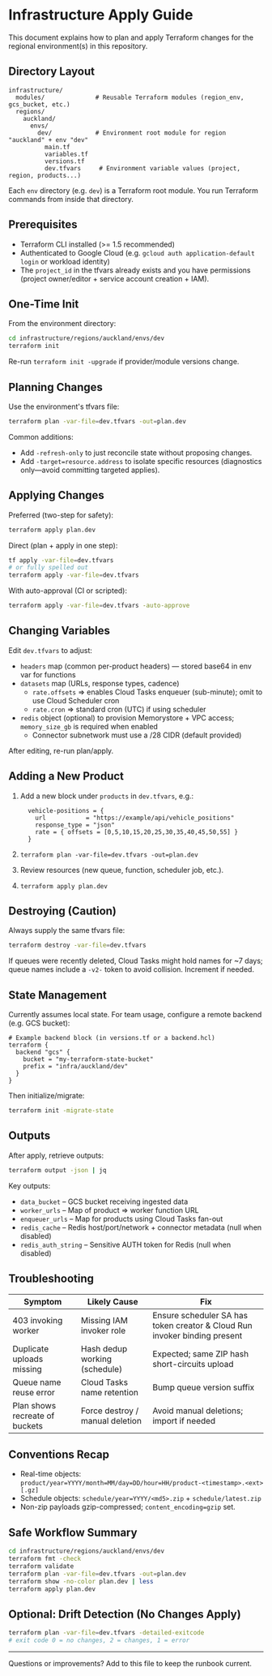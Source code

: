 # Infrastructure Apply Guide

This document explains how to plan and apply Terraform changes for the regional environment(s) in this repository.

## Directory Layout
```
infrastructure/
  modules/              # Reusable Terraform modules (region_env, gcs_bucket, etc.)
  regions/
    auckland/
      envs/
        dev/            # Environment root module for region "auckland" + env "dev"
          main.tf
          variables.tf
          versions.tf
          dev.tfvars     # Environment variable values (project, region, products...)
```

Each `env` directory (e.g. `dev`) is a Terraform root module. You run Terraform commands from inside that directory.

## Prerequisites
- Terraform CLI installed (>= 1.5 recommended)
- Authenticated to Google Cloud (e.g. `gcloud auth application-default login` or workload identity)
- The `project_id` in the tfvars already exists and you have permissions (project owner/editor + service account creation + IAM).

## One-Time Init
From the environment directory:
```sh
cd infrastructure/regions/auckland/envs/dev
terraform init
```
Re-run `terraform init -upgrade` if provider/module versions change.

## Planning Changes
Use the environment's tfvars file:
```sh
terraform plan -var-file=dev.tfvars -out=plan.dev
```
Common additions:
- Add `-refresh-only` to just reconcile state without proposing changes.
- Add `-target=resource.address` to isolate specific resources (diagnostics only—avoid committing targeted applies).

## Applying Changes
Preferred (two-step for safety):
```sh
terraform apply plan.dev
```
Direct (plan + apply in one step):
```sh
tf apply -var-file=dev.tfvars
# or fully spelled out
terraform apply -var-file=dev.tfvars
```
With auto-approval (CI or scripted):
```sh
terraform apply -var-file=dev.tfvars -auto-approve
```

## Changing Variables

Edit `dev.tfvars` to adjust:

- `headers` map (common per-product headers) — stored base64 in env var for functions
- `datasets` map (URLs, response types, cadence)
  - `rate.offsets` => enables Cloud Tasks enqueuer (sub-minute); omit to use Cloud Scheduler cron
  - `rate.cron` => standard cron (UTC) if using scheduler
- `redis` object (optional) to provision Memorystore + VPC access; `memory_size_gb` is required when enabled
  - Connector subnetwork must use a /28 CIDR (default provided)

After editing, re-run plan/apply.

## Adding a New Product

1. Add a new block under `products` in `dev.tfvars`, e.g.:

   ```hcl
     vehicle-positions = {
       url           = "https://example/api/vehicle_positions"
       response_type = "json"
       rate = { offsets = [0,5,10,15,20,25,30,35,40,45,50,55] }
     }
   ```

2. `terraform plan -var-file=dev.tfvars -out=plan.dev`
3. Review resources (new queue, function, scheduler job, etc.).
4. `terraform apply plan.dev`

## Destroying (Caution)

Always supply the same tfvars file:

```sh
terraform destroy -var-file=dev.tfvars
```

If queues were recently deleted, Cloud Tasks might hold names for ~7 days; queue names include a `-v2-` token to avoid collision. Increment if needed.

## State Management

Currently assumes local state. For team usage, configure a remote backend (e.g. GCS bucket):

```hcl
# Example backend block (in versions.tf or a backend.hcl)
terraform {
  backend "gcs" {
    bucket = "my-terraform-state-bucket"
    prefix = "infra/auckland/dev"
  }
}
```

Then initialize/migrate:

```sh
terraform init -migrate-state
```

## Outputs

After apply, retrieve outputs:

```sh
terraform output -json | jq
```

Key outputs:

- `data_bucket` – GCS bucket receiving ingested data
- `worker_urls` – Map of product => worker function URL
- `enqueuer_urls` – Map for products using Cloud Tasks fan-out
- `redis_cache` – Redis host/port/network + connector metadata (null when disabled)
- `redis_auth_string` – Sensitive AUTH token for Redis (null when disabled)

## Troubleshooting

| Symptom | Likely Cause | Fix |
|---------|--------------|-----|
| 403 invoking worker | Missing IAM invoker role | Ensure scheduler SA has token creator & Cloud Run invoker binding present |
| Duplicate uploads missing | Hash dedup working (schedule) | Expected; same ZIP hash short-circuits upload |
| Queue name reuse error | Cloud Tasks name retention | Bump queue version suffix |
| Plan shows recreate of buckets | Force destroy / manual deletion | Avoid manual deletions; import if needed |

## Conventions Recap

- Real-time objects: `product/year=YYYY/month=MM/day=DD/hour=HH/product-<timestamp>.<ext>[.gz]`
- Schedule objects: `schedule/year=YYYY/<md5>.zip` + `schedule/latest.zip`
- Non-zip payloads gzip-compressed; `content_encoding=gzip` set.

## Safe Workflow Summary

```sh
cd infrastructure/regions/auckland/envs/dev
terraform fmt -check
terraform validate
terraform plan -var-file=dev.tfvars -out=plan.dev
terraform show -no-color plan.dev | less
terraform apply plan.dev
```

## Optional: Drift Detection (No Changes Apply)

```sh
terraform plan -var-file=dev.tfvars -detailed-exitcode
# exit code 0 = no changes, 2 = changes, 1 = error
```

---
Questions or improvements? Add to this file to keep the runbook current.
